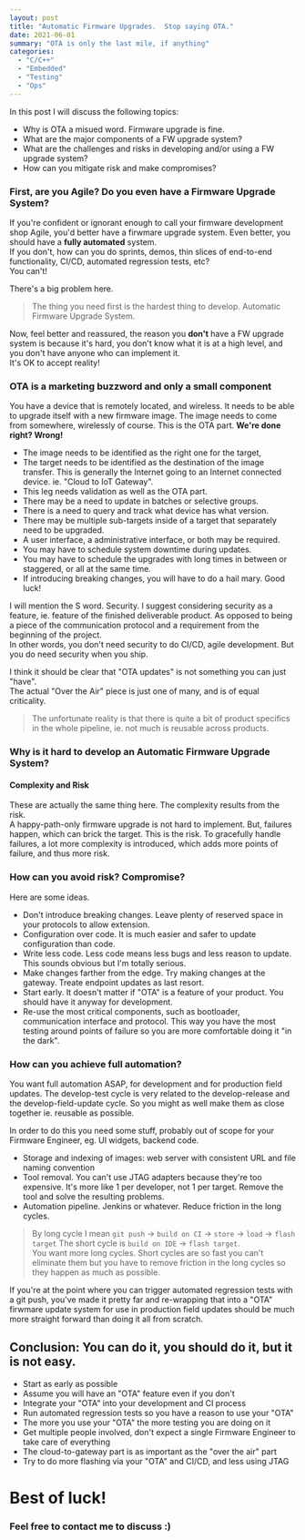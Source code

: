 ```yaml
---
layout: post
title: "Automatic Firmware Upgrades.  Stop saying OTA."
date: 2021-06-01
summary: "OTA is only the last mile, if anything"
categories:
  - "C/C++"
  - "Embedded"
  - "Testing"
  - "Ops"
---
```


In this post I will discuss the following topics:  

* Why is OTA a misued word.  Firmware upgrade is fine.
* What are the major components of a FW upgrade system?
* What are the challenges and risks in developing and/or using a FW upgrade system?
* How can you mitigate risk and make compromises?

### First, are you Agile?  Do you even have a Firmware Upgrade System?

If you're confident or ignorant enough to call your firmware development shop Agile, you'd better
have a firwmare upgrade system.  Even better, you should have a **fully automated** system.  
If you don't, how can you do sprints, demos, thin slices of end-to-end functionality, CI/CD, 
automated regression tests, etc?  
You can't!  
  
There's a big problem here.  

> The thing you need first is the hardest thing to develop.  Automatic Firmware Upgrade System.
  
Now, feel better and reassured, the reason you **don't** have a FW upgrade system is because it's hard,
you don't know what it is at a high level, and you don't have anyone who can implement it.  
It's OK to accept reality!  
  
### OTA is a marketing buzzword and only a small component

You have a device that is remotely located, and wireless.  It needs to be able to upgrade itself with a new firmware image.
The image needs to come from somewhere, wirelessly of course.  This is the OTA part.  **We're done right?  Wrong!**  
* The image needs to be identified as the right one for the target, 
* The target needs to be identified as the destination of the image transfer.
    This is generally the Internet going to an Internet connected device.  ie.  "Cloud to IoT Gateway".
* This leg needs validation as well as the OTA part.  
* There may be a need to update in batches or selective groups.
* There is a need to query and track what device has what version.
* There may be multiple sub-targets inside of a target that separately need to be upgraded.
* A user interface, a administrative interface, or both may be required.
* You may have to schedule system downtime during updates.
* You may have to schedule the upgrades with long times in between or staggered, or 
  all at the same time.  
* If introducing breaking changes, you will have to do a hail mary.  Good luck!

I will mention the S word.  Security.  I suggest considering security as a feature,
ie. feature of the finished deliverable product.  As opposed to being a piece of the communication
protocol and a requirement from the beginning of the project.  
In other words, you don't need security to do CI/CD, agile development.  But you do need security when you ship.  
  
I think it should be clear that "OTA updates" is not something you can just "have".  
The actual "Over the Air" piece is just one of many, and is of equal criticality.  

> The unfortunate reality is that there is quite a bit of product specifics in the whole pipeline,
> ie. not much is reusable across products.  


### Why is it hard to develop an Automatic Firmware Upgrade System?
#### Complexity and Risk

These are actually the same thing here.  The complexity results from the risk.  
A happy-path-only firmware upgrade is not hard to implement.
But, failures happen, which can brick the target.  This is the risk.
To gracefully handle failures, a lot more complexity is introduced,
which adds more points of failure, and thus more risk.  
  

### How can you avoid risk?  Compromise?

Here are some ideas.  
* Don't introduce breaking changes.  Leave plenty of reserved space in your protocols to allow extension.
* Configuration over code.  It is much easier and safer to update configuration than code.
* Write less code.  Less code means less bugs and less reason to update.  This sounds obvious but I'm totally serious.
* Make changes farther from the edge.  Try making changes at the gateway.  Treate endpoint updates as last resort.
* Start early.  It doesn't matter if "OTA" is a feature of your product.  You should have it anyway for development.
* Re-use the most critical components, such as bootloader, communication interface and protocol.
    This way you have the most testing around points of failure so you are more comfortable doing it "in the dark".  
    
    

### How can you achieve full automation?

You want full automation ASAP, for development and for production field updates.
The develop-test cycle is very related to the develop-release and the develop-field-update cycle.
So you might as well make them as close together ie. reusable as possible.  
  
  
In order to do this you need some stuff, probably out of scope for your Firmware Engineer, eg. UI widgets, backend code.  

* Storage and indexing of images:  web server with consistent URL and file naming convention
* Tool removal.  You can't use JTAG adapters because they're too expensive.  It's more like 1 per developer, not 1 per target.
  Remove the tool and solve the resulting problems.
* Automation pipeline.  Jenkins or whatever.  Reduce friction in the long cycles.


>  By long cycle I mean `git push` -> `build on CI` -> `store` -> `load` -> `flash target`
>  The short cycle is `build on IDE` -> `flash target`.  
>  You want more long cycles.  Short cycles are so fast you can't eliminate them but
>  you have to remove friction in the long cycles so they happen as much as possible.  
  

If you're at the point where you can trigger automated regression tests with a git push, 
you've made it pretty far and re-wrapping that into a "OTA" firwmare update system for use in production
field updates should be much more straight forward than doing it all from scratch.


## Conclusion:  You can do it, you should do it, but it is not easy.

* Start as early as possible
* Assume you will have an "OTA" feature even if you don't
* Integrate your "OTA" into your development and CI process
* Run automated regression tests so you have a reason to use your "OTA"
* The more you use your "OTA" the more testing you are doing on it
* Get multiple people involved, don't expect a single Firmware Engineer to take care of everything
* The cloud-to-gateway part is as important as the "over the air" part
* Try to do more flashing via your "OTA" and CI/CD, and less using JTAG

  
# Best of luck!

### Feel free to contact me to discuss :)

